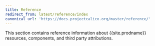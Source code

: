 ```yaml
---
title: Reference
redirect_from: latest/reference/index
canonical_url: 'https://docs.projectcalico.org/master/reference/'
---
```


This section contains reference information about {{site.prodname}} resources,
components, and third party attributions.
